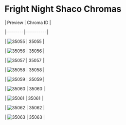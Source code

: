 # Fright Night Shaco Chromas


| Preview | Chroma ID |

|---------|-----------|

| ![35055](https://raw.communitydragon.org/latest/plugins/rcp-be-lol-game-data/global/default/v1/champion-chroma-images/35/35055.png) | 35055 |

| ![35056](https://raw.communitydragon.org/latest/plugins/rcp-be-lol-game-data/global/default/v1/champion-chroma-images/35/35056.png) | 35056 |

| ![35057](https://raw.communitydragon.org/latest/plugins/rcp-be-lol-game-data/global/default/v1/champion-chroma-images/35/35057.png) | 35057 |

| ![35058](https://raw.communitydragon.org/latest/plugins/rcp-be-lol-game-data/global/default/v1/champion-chroma-images/35/35058.png) | 35058 |

| ![35059](https://raw.communitydragon.org/latest/plugins/rcp-be-lol-game-data/global/default/v1/champion-chroma-images/35/35059.png) | 35059 |

| ![35060](https://raw.communitydragon.org/latest/plugins/rcp-be-lol-game-data/global/default/v1/champion-chroma-images/35/35060.png) | 35060 |

| ![35061](https://raw.communitydragon.org/latest/plugins/rcp-be-lol-game-data/global/default/v1/champion-chroma-images/35/35061.png) | 35061 |

| ![35062](https://raw.communitydragon.org/latest/plugins/rcp-be-lol-game-data/global/default/v1/champion-chroma-images/35/35062.png) | 35062 |

| ![35063](https://raw.communitydragon.org/latest/plugins/rcp-be-lol-game-data/global/default/v1/champion-chroma-images/35/35063.png) | 35063 |